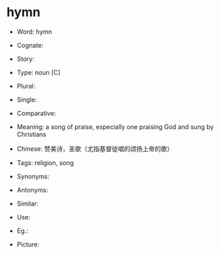 # hymn

- Word: hymn
- Cognate: 
- Story: 

- Type: noun [C]
- Plural: 
- Single: 
- Comparative: 
- Meaning: a song of praise, especially one praising God and sung by Christians
- Chinese: 赞美诗，圣歌（尤指基督徒唱的颂扬上帝的歌）
- Tags: religion, song
- Synonyms: 
- Antonyms: 
- Similar: 
- Use: 
- Eg.: 
- Picture: 

